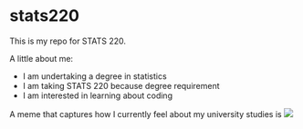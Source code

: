 # stats220

This is my repo for STATS 220. 

A little about me:

- I am undertaking a degree in statistics 
- I am taking STATS 220 because degree requirement
- I am interested in learning about coding 

A meme that captures how I currently feel about my university studies is ![](https://c.tenor.com/8druEACXtX8AAAAd/tenor.gif)
